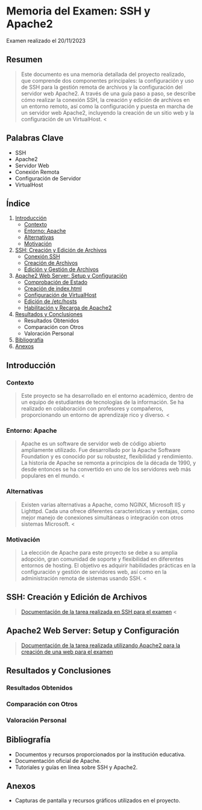 # Memoria del Examen: SSH y Apache2
Examen realizado el 20/11/2023
## Resumen
> Este documento es una memoria detallada del proyecto realizado, que comprende dos componentes principales: la configuración y uso de SSH para la gestión remota de archivos y la configuración del servidor web Apache2. A través de una guía paso a paso, se describe cómo realizar la conexión SSH, la creación y edición de archivos en un entorno remoto, así como la configuración y puesta en marcha de un servidor web Apache2, incluyendo la creación de un sitio web y la configuración de un VirtualHost. <

## Palabras Clave
- SSH
- Apache2
- Servidor Web
- Conexión Remota
- Configuración de Servidor
- VirtualHost

## Índice
1. [Introducción](https://github.com/Arzeld/examenMQA/blob/main/README.md#introducci%C3%B3n)
   - [Contexto](https://github.com/Arzeld/examenMQA/blob/main/README.md#contexto)
   - [Entorno: Apache](https://github.com/Arzeld/examenMQA/blob/main/README.md#entorno-apache)
   - [Alternativas](https://github.com/Arzeld/examenMQA/blob/main/README.md#alternativas)
   - [Motivación](https://github.com/Arzeld/examenMQA/blob/main/README.md#motivaci%C3%B3n)
2. [SSH: Creación y Edición de Archivos](https://github.com/Arzeld/examenMQA/blob/main/README.md#ssh-creaci%C3%B3n-y-edici%C3%B3n-de-archivos)
   - [Conexión SSH](https://github.com/Arzeld/examenMQA/blob/main/SSH%2BCommand%20line/PASOS_REALIZADOS.md#1-conexi%C3%B3n-ssh)
   - [Creación de Archivos](https://github.com/Arzeld/examenMQA/blob/main/SSH%2BCommand%20line/PASOS_REALIZADOS.md#3-crear-un-archivo-de-texto)
   - [Edición y Gestión de Archivos](https://github.com/Arzeld/examenMQA/blob/main/SSH%2BCommand%20line/PASOS_REALIZADOS.md#5-agregar-informaci%C3%B3n-de-usuarios-conectados)
3. [Apache2 Web Server: Setup y Configuración](https://github.com/Arzeld/examenMQA/blob/main/README.md#apache2-web-server-setup-y-configuraci%C3%B3n)
   - [Comprobación de Estado](https://github.com/Arzeld/examenMQA/blob/main/Virtualhost/PASOS_REALIZADOS.md#comprobar-el-estado-de-apache2-service)
   - [Creación de index.html](https://github.com/Arzeld/examenMQA/blob/main/Virtualhost/PASOS_REALIZADOS.md#1-crear-y-editar-indexhtml)
   - [Configuración de VirtualHost](https://github.com/Arzeld/examenMQA/blob/main/Virtualhost/PASOS_REALIZADOS.md#2-configurar-virtualhost)
   - [Edición de /etc/hosts](https://github.com/Arzeld/examenMQA/blob/main/Virtualhost/PASOS_REALIZADOS.md#3-editar-etchosts)
   - [Habilitación y Recarga de Apache2](https://github.com/Arzeld/examenMQA/blob/main/Virtualhost/PASOS_REALIZADOS.md#4-habilitar-el-sitio-y-recargar-apache2)
4. [Resultados y Conclusiones](https://github.com/Arzeld/examenMQA/blob/main/README.md#resultados-y-conclusiones)
   - Resultados Obtenidos
   - Comparación con Otros
   - Valoración Personal
5. [Bibliografía](https://github.com/Arzeld/examenMQA/blob/main/README.md#bibliograf%C3%ADa)
6. [Anexos](https://github.com/Arzeld/examenMQA/blob/main/README.md#anexos)

## Introducción
### Contexto
> Este proyecto se ha desarrollado en el entorno académico, dentro de un equipo de estudiantes de tecnologías de la información. Se ha realizado en colaboración con profesores y compañeros, proporcionando un entorno de aprendizaje rico y diverso. <

### Entorno: Apache
> Apache es un software de servidor web de código abierto ampliamente utilizado. Fue desarrollado por la Apache Software Foundation y es conocido por su robustez, flexibilidad y rendimiento. La historia de Apache se remonta a principios de la década de 1990, y desde entonces se ha convertido en uno de los servidores web más populares en el mundo. <

### Alternativas
> Existen varias alternativas a Apache, como NGINX, Microsoft IIS y Lighttpd. Cada una ofrece diferentes características y ventajas, como mejor manejo de conexiones simultáneas o integración con otros sistemas Microsoft. <

### Motivación
> La elección de Apache para este proyecto se debe a su amplia adopción, gran comunidad de soporte y flexibilidad en diferentes entornos de hosting. El objetivo es adquirir habilidades prácticas en la configuración y gestión de servidores web, así como en la administración remota de sistemas usando SSH. <

## SSH: Creación y Edición de Archivos
> [Documentación de la tarea realizada en SSH para el examen](https://github.com/Arzeld/examenMQA/blob/main/SSH%2BCommand%20line/PASOS_REALIZADOS.md) <

## Apache2 Web Server: Setup y Configuración
> [Documentación de la tarea realizada utilizando Apache2 para la creación de una web para el examen](https://github.com/Arzeld/examenMQA/blob/main/Virtualhost/PASOS_REALIZADOS.md)

## Resultados y Conclusiones
### Resultados Obtenidos
### Comparación con Otros
### Valoración Personal

## Bibliografía
- Documentos y recursos proporcionados por la institución educativa.
- Documentación oficial de Apache.
- Tutoriales y guías en línea sobre SSH y Apache2.

## Anexos
- Capturas de pantalla y recursos gráficos utilizados en el proyecto.
